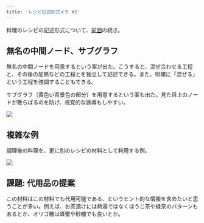 ```yaml
---
title: 'レシピ記述形式メモ #2'
---
```

料理のレシピの記述形式について、[前回](https://r7kamura.com/articles/2022-05-13-mermaid-recipe-memo)の続き。

無名の中間ノード、サブグラフ
--------------

無名の中間ノードを用意するという案が出た。こうすると、混ぜ合わせる工程と、その後の加熱などの工程とを独立して記述できる。また、明確に「混ぜる」という工程を強調することもできる。

サブグラフ（黄色い背景色の部分）を用意するという案も出た。見た目上のノードが散らばるのを防げ、視覚的な誘導もしやすい。

![](https://lh3.googleusercontent.com/8nZTHuVvVPrlCYKd16pi8QkZ2J01xuEYp0E3H_tiRfjyzSlgqOQ6PAe6_MboH-WGxIOhfKUNt3GsJlZI3DVQ3jEDqMyj0mZw656xmjreNxPIOhoXzokDmQm5jBm6kRcv50VjuIeU0U-poXuTWM3Q8ZX2-RqNLpD6gK__EGOir0_EXNXH8llyury9z06P)

複雑な例
----

調理後の料理を、更に別のレシピの材料として利用する例。

![](https://lh6.googleusercontent.com/-veUPtFvfwldFL2AfQM7ntkPkj5QT6tsm8c-JrbtP8S2QHWmUxd9Wci04HBAKLy3aorYGbJlb2Te_h7rDSgpWrc1PJsCkvboTuJB44cN-nl_WfsvhlX3_7WSvg5T6kbYbLS009XpSXoZ7P_41Kvm_nbCxN0ocR0sObQQmvnI3OlR-V3TBEAs7Lar48El)

課題: 代用品の提案
----------

この材料はこの材料でも代用可能である、というヒント的な情報を含めたいと思うことが多い。例えば、お茶漬けには熱湯ではなくほうじ茶や緑茶のパターンもあるとか、オリゴ糖は蜂蜜や砂糖でも良いとか。
